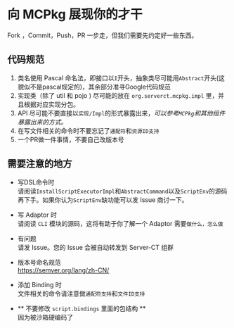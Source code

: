 # 向 MCPkg 展现你的才干

Fork ，Commit，Push，PR 一步走，但我们需要先约定好一些东西。

## 代码规范

1. 类名使用 Pascal 命名法，即接口以`I`开头，抽象类尽可能用`Abstract`开头(这貌似不是pascal规定的)，其余部分准寻Google代码规范
2. 实现类（除了 util 和 pojo ) 尽可能的放在 `org.serverct.mcpkg.impl` 里，并且根据对应实现分包。
3. API 尽可能不要直接以`实现/Impl`的形式暴露出来，*可以参考`MCPkg`和其他组件暴露出来的方式。*
4. 在写文件相关的命令时不要忘记了`通配符`和`资源ID支持`
5. 一个PR做一件事情，不要自己改版本号

## 需要注意的地方

- 写DSL命令时  
  请阅读`InstallScriptExecutorImpl`和`AbstractCommand`以及`ScriptEnv`的源码再下手。如果你认为`ScriptEnv`缺功能可以发 Issue 商讨一下。

- 写 Adaptor 时  
  请阅读 `CLI` 模块的源码，这将有助于你了解一个 Adaptor 需要`做什么，怎么做`

- 有问题  
  请发 Issue。您的 Issue 会被自动转发到 Server-CT 组群

- 版本号命名规范  
  https://semver.org/lang/zh-CN/

- 添加 Binding 时  
  文件相关的命令请注意做`通配符支持`和`文件ID支持`

- ** 不要修改 `script.bindings` 里面的包结构 **  
  因为被沙箱硬编码了